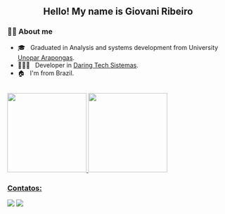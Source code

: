 <h2 align="center"> Hello! My name is Giovani Ribeiro</h2>

<h3> 👨‍💻 About me</h3>

- 🎓 &nbsp; Graduated in Analysis and systems development from University <a href="https://www.unopar.com.br">Unopar Arapongas</a>.
- 👨🏼‍💻 &nbsp; Developer in  <a href="https://daringtech.com.br">Daring Tech Sistemas</a>.
- 🏠 &nbsp; I'm from Brazil.

<br/>

<div>
<a href="https://github.com/ghimarcos">
<img height="180em" src="https://github-readme-stats.vercel.app/api/top-langs/?username=ghimarcos&layout=compact&langs_count=7&theme=dracula"/>
<img height="180em" src="https://github-readme-stats.vercel.app/api?username=ghimarcos&show_icons=true&theme=dracula&include_all_commits=true&count_private=true"/>
</div>
  
  ### Contatos:

<div>
<a href="https://www.instagram.com/https.giovaniribeiro" target="_blank"><img src="https://img.shields.io/badge/-Instagram-%23E4405F?style=for-the-badge&logo=instagram&logoColor=white" target="_blank"></a>
<a href="https://www.linkedin.com/in/giovani-ribeiro-112914190" target="_blank"><img src="https://img.shields.io/badge/-LinkedIn-%230077B5?style=for-the-badge&logo=linkedin&logoColor=white" target="_blank"></a>   
</div>
